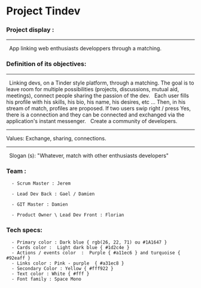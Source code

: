 # Project Tindev

### Project display :

---
 
App linking web enthusiasts developpers through a matching.




### Definition of its objectives:

---
 
 Linking devs, on a Tinder style platform, through a matching. The goal is to leave room for multiple possibilities (projects, discussions, mutual aid, meetings), connect people sharing the passion of the dev.
 
 Each user fills his profile with his skills, his bio, his name, his desires, etc ... Then, in his stream of match, profiles are proposed. If two users swip right / press Yes, there is a connection and they can be connected and exchanged via the application's instant messenger.
 
 Create a community of developers.
 
---

Values: Exchange, sharing, connections.

---
 
Slogan (s): "Whatever, match with other enthusiasts developers"



### Team : 

      - Scrum Master : Jerem

      - Lead Dev Back : Gael / Damien
      
      - GIT Master : Damien

      - Product Owner \ Lead Dev Front : Florian
    
### Tech specs:

      - Primary color : Dark blue { rgb(26, 22, 71) ou #1A1647 }
      - Cards color :  Light dark blue { #1d2c4e }
      - Actions / events color  :  Purple { #a11ec6 } and turquoise { #92eaff }
      - Links color : Pink - purple  { #a31ec8 }
      - Secondary Color : Yellow { #fff922 }  
      - Text color : White { #fff }
      - Font family : Space Mono



